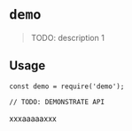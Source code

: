 # `demo`

> TODO: description 1

## Usage

```
const demo = require('demo');

// TODO: DEMONSTRATE API
```

xxxaaaaaxxx
